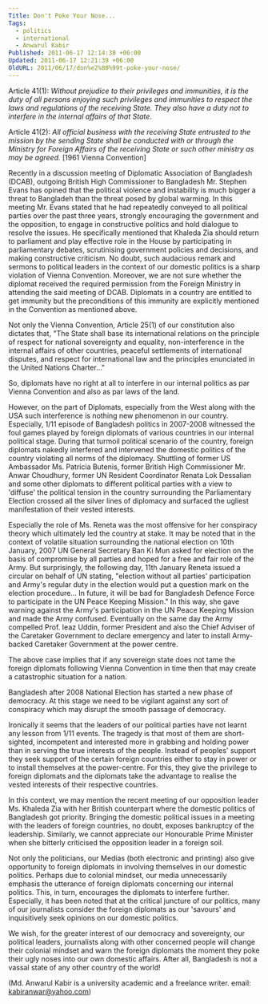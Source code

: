 ```yaml
---
Title: Don't Poke Your Nose...
Tags:
  - politics
  - international
  - Anwarul Kabir
Published: 2011-06-17 12:14:38 +06:00
Updated: 2011-06-17 12:21:39 +06:00
OldURL: 2011/06/17/don%e2%80%99t-poke-your-nose/
---
```


Article 41(1): <em>Without prejudice to their privileges and immunities, it is the duty of all persons enjoying such privileges and immunities to respect the laws and regulations of the receiving State. They also have a duty not to interfere in the internal affairs of that State</em>.

Article 41(2): <em>All official business with the receiving State entrusted to the mission by the sending State shall be conducted with or through the Ministry for Foreign Affairs of the receiving State or such other ministry as may be agreed.</em>					[1961 Vienna Convention]

Recently in a discussion meeting of Diplomatic Association of Bangladesh (DCAB), outgoing British High Commissioner to Bangladesh Mr. Stephen Evans has opined that the political violence and instability is much bigger a threat to Bangladeh than the threat posed by global warming.  In this meeting Mr. Evans stated that he had repeatedly conveyed to all political parties over the past three years, strongly encouraging the government and the opposition,  to engage in constructive politics and hold dialogue to resolve the issues. He specifically mentioned that Khaleda Zia should return to parliament and play effective role in the House by participating in parliamentary debates, scrutinising government policies and decisions, and making constructive criticism.  No doubt, such audacious remark and  sermons to political leaders in the context of our domestic politics is a sharp violation of Vienna Convention. Moreover, we are not sure whether the diplomat received the required permission from the Foreign Ministry in attending the said meeting of DCAB.    Diplomats in a country are entitled to get immunity but the preconditions of this immunity are explicitly mentioned in the Convention as mentioned above.  

Not only the Vienna Convention, Article 25(1) of our constitution also dictates that,  "The State shall base its international relations on the principle of respect for national sovereignty and equality, non-interference in the internal affairs of other countries, peaceful settlements of international disputes, and respect for international law and the principles enunciated in the United Nations Charter..."

So, diplomats have no right at all to interfere in our internal politics as par Vienna Convention and also as par laws of the land.

However, on the part of Diplomats, especially from the West along with the USA such interference is nothing new phenomenon in our country. Especially, 1/11 episode of Bangladesh politics in 2007-2008 witnessed the foul games played by foreign diplomats of various countries in our internal political stage. During that turmoil political scenario of the country, foreign diplomats nakedly interfered and intervened the domestic politics of the country violating all norms of the diplomacy. Shuttling of former US Ambassador Ms. Patricia Butenis,  former  British High Commissioner Mr. Anwar  Choudhury, former UN Resident Coordinator   Renata Lok Dessalian and some other diplomats to different political parties with a view to 'diffuse' the political tension in the country surrounding the Parliamentary Election crossed all the silver lines of diplomacy and surfaced the ugliest manifestation of their vested interests.      
       
Especially the role of Ms. Reneta was the most offensive for her conspiracy theory which ultimately led the country at stake. It may be noted that in the context of volatile situation surrounding the national election on 10th January, 2007 UN General Secretary Ban Ki Mun asked for election on the basis of compromise by all parties and hoped for a free and fair role of the Army. But surprisingly, the following day, 11th January Reneta issued a circular on behalf of UN stating, "election without all parties' participation and Army's regular duty in the election would put a question mark on the election procedure… In future, it will be bad for Bangladesh Defence Force to participate in the UN Peace Keeping Mission." In this way, she gave warning against the Army's participation in the UN Peace Keeping Mission and made the Army confused. Eventually on the same day the Army compelled Prof. Ieaz Uddin, former President and also the Chief Adviser of the Caretaker Government to declare emergency and later to install Army-backed Caretaker Government at the power centre.

The above case implies that if any sovereign state does not tame the foreign diplomats following Vienna Convention in time then that may create a catastrophic situation for a nation.

Bangladesh after 2008 National Election has started a new phase of democracy. At this stage we need to be vigilant against any sort of conspiracy which may disrupt the smooth passage of democracy.  

Ironically it seems that the leaders of our political parties have not learnt any lesson from 1/11 events. The tragedy is that most of them are short-sighted, incompetent and interested more in grabbing and holding power than in serving the true interests of the people. Instead of peoples' support they seek support of the certain foreign countries either to stay in power or to install themselves at the power-centre. For this, they give the privilege to foreign diplomats and the diplomats take the advantage to realise the vested interests of their respective countries.

In this context, we may mention the recent meeting of our opposition leader Ms. Khaleda Zia with her British counterpart where the domestic politics of Bangladesh got priority. Bringing the domestic political issues in a meeting with the leaders of foreign countries, no doubt, exposes bankruptcy of the leadership. Similarly, we cannot appreciate our Honourable Prime Minister when she bitterly criticised the opposition leader in a foreign soil.

Not only the politicians, our Medias (both electronic and printing) also give opportunity to foreign diplomats in involving themselves in our domestic politics. Perhaps due to colonial mindset, our media unnecessarily emphasis the utterance of foreign diplomats concerning our internal politics. This, in turn, encourages the diplomats to interfere further.  Especially, it has been noted that at the critical juncture of our politics, many of our journalists consider the foreign diplomats as our 'savours' and inquisitively seek opinions on our domestic politics. 
 
We wish, for the greater interest of our democracy and sovereignty, our political leaders, journalists along with other concerned people will change their colonial mindset and warn the foreign diplomats  the moment they poke their ugly noses into our own domestic affairs. After all, Bangladesh is not a vassal state  of any other country of the world! 


(Md. Anwarul Kabir is a university academic and a freelance writer.
 email: kabiranwar@yahoo.com)


